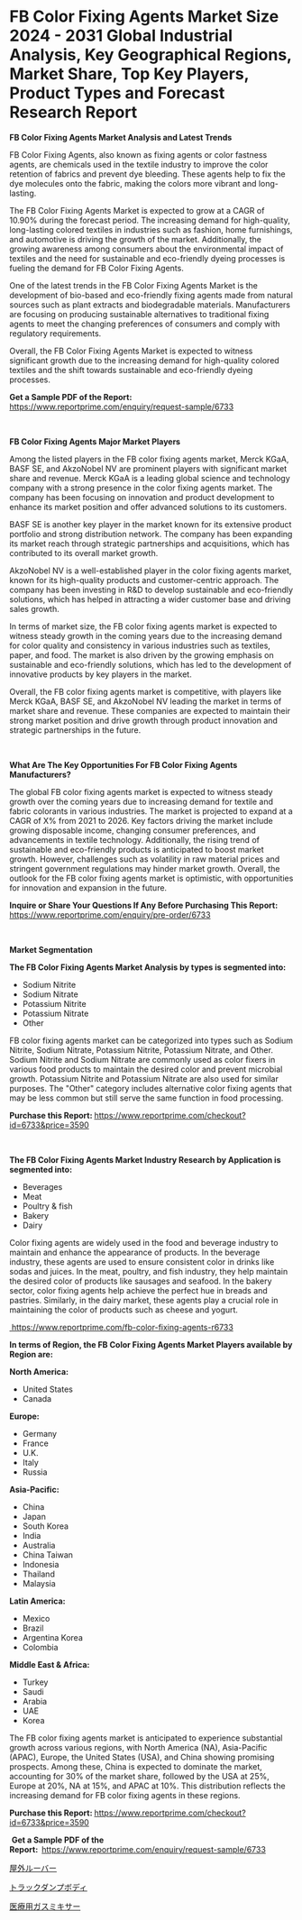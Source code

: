 <p><h1>FB Color Fixing Agents Market Size 2024 - 2031 Global Industrial Analysis, Key Geographical Regions, Market Share, Top Key Players, Product Types and Forecast Research Report</h1></p><p><strong>FB Color Fixing Agents Market Analysis and Latest Trends</strong></p>
<p><p>FB Color Fixing Agents, also known as fixing agents or color fastness agents, are chemicals used in the textile industry to improve the color retention of fabrics and prevent dye bleeding. These agents help to fix the dye molecules onto the fabric, making the colors more vibrant and long-lasting.</p><p>The FB Color Fixing Agents Market is expected to grow at a CAGR of 10.90% during the forecast period. The increasing demand for high-quality, long-lasting colored textiles in industries such as fashion, home furnishings, and automotive is driving the growth of the market. Additionally, the growing awareness among consumers about the environmental impact of textiles and the need for sustainable and eco-friendly dyeing processes is fueling the demand for FB Color Fixing Agents.</p><p>One of the latest trends in the FB Color Fixing Agents Market is the development of bio-based and eco-friendly fixing agents made from natural sources such as plant extracts and biodegradable materials. Manufacturers are focusing on producing sustainable alternatives to traditional fixing agents to meet the changing preferences of consumers and comply with regulatory requirements.</p><p>Overall, the FB Color Fixing Agents Market is expected to witness significant growth due to the increasing demand for high-quality colored textiles and the shift towards sustainable and eco-friendly dyeing processes.</p></p>
<p><strong>Get a Sample PDF of the Report:&nbsp;</strong> <a href="https://www.reportprime.com/enquiry/request-sample/6733">https://www.reportprime.com/enquiry/request-sample/6733</a></p>
<p>&nbsp;</p>
<p><strong>FB Color Fixing Agents Major Market Players</strong></p>
<p><p>Among the listed players in the FB color fixing agents market, Merck KGaA, BASF SE, and AkzoNobel NV are prominent players with significant market share and revenue. Merck KGaA is a leading global science and technology company with a strong presence in the color fixing agents market. The company has been focusing on innovation and product development to enhance its market position and offer advanced solutions to its customers.</p><p>BASF SE is another key player in the market known for its extensive product portfolio and strong distribution network. The company has been expanding its market reach through strategic partnerships and acquisitions, which has contributed to its overall market growth.</p><p>AkzoNobel NV is a well-established player in the color fixing agents market, known for its high-quality products and customer-centric approach. The company has been investing in R&D to develop sustainable and eco-friendly solutions, which has helped in attracting a wider customer base and driving sales growth.</p><p>In terms of market size, the FB color fixing agents market is expected to witness steady growth in the coming years due to the increasing demand for color quality and consistency in various industries such as textiles, paper, and food. The market is also driven by the growing emphasis on sustainable and eco-friendly solutions, which has led to the development of innovative products by key players in the market.</p><p>Overall, the FB color fixing agents market is competitive, with players like Merck KGaA, BASF SE, and AkzoNobel NV leading the market in terms of market share and revenue. These companies are expected to maintain their strong market position and drive growth through product innovation and strategic partnerships in the future.</p></p>
<p>&nbsp;</p>
<p><strong>What Are The Key Opportunities For FB Color Fixing Agents Manufacturers?</strong></p>
<p><p>The global FB color fixing agents market is expected to witness steady growth over the coming years due to increasing demand for textile and fabric colorants in various industries. The market is projected to expand at a CAGR of X% from 2021 to 2026. Key factors driving the market include growing disposable income, changing consumer preferences, and advancements in textile technology. Additionally, the rising trend of sustainable and eco-friendly products is anticipated to boost market growth. However, challenges such as volatility in raw material prices and stringent government regulations may hinder market growth. Overall, the outlook for the FB color fixing agents market is optimistic, with opportunities for innovation and expansion in the future.</p></p>
<p><strong>Inquire or Share Your Questions If Any Before Purchasing This Report:</strong> <a href="https://www.reportprime.com/enquiry/pre-order/6733">https://www.reportprime.com/enquiry/pre-order/6733</a></p>
<p>&nbsp;</p>
<p><strong>Market Segmentation</strong></p>
<p><strong>The FB Color Fixing Agents Market Analysis by types is segmented into:</strong></p>
<p><ul><li>Sodium Nitrite</li><li>Sodium Nitrate</li><li>Potassium Nitrite</li><li>Potassium Nitrate</li><li>Other</li></ul></p>
<p><p>FB color fixing agents market can be categorized into types such as Sodium Nitrite, Sodium Nitrate, Potassium Nitrite, Potassium Nitrate, and Other. Sodium Nitrite and Sodium Nitrate are commonly used as color fixers in various food products to maintain the desired color and prevent microbial growth. Potassium Nitrite and Potassium Nitrate are also used for similar purposes. The "Other" category includes alternative color fixing agents that may be less common but still serve the same function in food processing.</p></p>
<p><strong>Purchase this Report:&nbsp;</strong><a href="https://www.reportprime.com/checkout?id=6733&price=3590">https://www.reportprime.com/checkout?id=6733&price=3590</a></p>
<p>&nbsp;</p>
<p><strong>The FB Color Fixing Agents Market Industry Research by Application is segmented into:</strong></p>
<p><ul><li>Beverages</li><li>Meat</li><li>Poultry & fish</li><li>Bakery</li><li>Dairy</li></ul></p>
<p><p>Color fixing agents are widely used in the food and beverage industry to maintain and enhance the appearance of products. In the beverage industry, these agents are used to ensure consistent color in drinks like sodas and juices. In the meat, poultry, and fish industry, they help maintain the desired color of products like sausages and seafood. In the bakery sector, color fixing agents help achieve the perfect hue in breads and pastries. Similarly, in the dairy market, these agents play a crucial role in maintaining the color of products such as cheese and yogurt.</p></p>
<p><a href="https://www.reportprime.com/fb-color-fixing-agents-r6733">&nbsp;https://www.reportprime.com/fb-color-fixing-agents-r6733</a></p>
<p><strong>In terms of Region, the FB Color Fixing Agents Market Players available by Region are:</strong></p>
<p>
    <p> <strong> North America: </strong>
        <ul>
            <li>United States</li>
            <li>Canada</li>
        </ul>
        </p> 
    <p> <strong> Europe: </strong>
        <ul>
            <li>Germany</li>
            <li>France</li>
            <li>U.K.</li>
            <li>Italy</li>
            <li>Russia</li>
        </ul>
        </p> 
    <p> <strong> Asia-Pacific: </strong>
        <ul>
            <li>China</li>
            <li>Japan</li>
            <li>South Korea</li>
            <li>India</li>
            <li>Australia</li>
            <li>China Taiwan</li>
            <li>Indonesia</li>
            <li>Thailand</li>
            <li>Malaysia</li>
        </ul>
        </p> 
    <p> <strong> Latin America: </strong>
        <ul>
            <li>Mexico</li>
            <li>Brazil</li>
            <li>Argentina Korea</li>
            <li>Colombia</li>
        </ul>
        </p> 
    <p> <strong> Middle East & Africa: </strong>
        <ul>
            <li>Turkey</li>
            <li>Saudi</li>
            <li>Arabia</li>
            <li>UAE</li>
            <li>Korea</li>
        </ul>
    </p>
    </p>
<p><p>The FB color fixing agents market is anticipated to experience substantial growth across various regions, with North America (NA), Asia-Pacific (APAC), Europe, the United States (USA), and China showing promising prospects. Among these, China is expected to dominate the market, accounting for 30% of the market share, followed by the USA at 25%, Europe at 20%, NA at 15%, and APAC at 10%. This distribution reflects the increasing demand for FB color fixing agents in these regions.</p></p>
<p><strong>Purchase this Report: </strong><a href="https://www.reportprime.com/checkout?id=6733&price=3590">https://www.reportprime.com/checkout?id=6733&price=3590</a></p>
<p>&nbsp;<strong>Get a Sample PDF of the Report:&nbsp;&nbsp;</strong><a href="https://www.reportprime.com/enquiry/request-sample/6733">https://www.reportprime.com/enquiry/request-sample/6733</a></p>
<p><strong></strong></p>
<p><p><a href="https://github.com/tanyaali3/Market-Research-Report-List-1/blob/main/438622475510.md">屋外ルーバー</a></p><p><a href="https://medium.com/@elmorunolfsson2023/%E3%83%88%E3%83%A9%E3%83%83%E3%82%AF%E3%83%80%E3%83%B3%E3%83%97%E3%83%9C%E3%83%87%E3%82%A3%E5%B8%82%E5%A0%B4-2031%E5%B9%B4%E3%81%BE%E3%81%A7%E3%81%AE%E3%83%88%E3%83%AC%E3%83%B3%E3%83%89-%E4%BA%88%E6%B8%AC-%E7%AB%B6%E4%BA%89%E5%88%86%E6%9E%90-5520ec63fd89">トラックダンプボディ</a></p><p><a href="https://github.com/DwightHuels1/Market-Research-Report-List-1/blob/main/132277875511.md">医療用ガスミキサー</a></p></p>